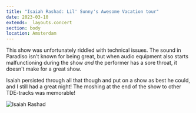 ```yaml
---
title: "Isaiah Rashad: Lil' Sunny's Awesome Vacation tour"
date: 2023-03-10
extends: _layouts.concert
section: body
location: Amsterdam
---
```


This show was unfortunately riddled with technical issues. The sound in Paradiso isn't known for being great, but when
audio equipment also starts malfunctioning during the show _and_ the performer has a sore throat, it doesn't make for
a great show.

Isaiah persisted through all that though and put on a show as best he could, and I still had a great night! The moshing
at the end of the show to other TDE-tracks was memorable!

![Isaiah Rashad](/assets/images/concerts/isaiah-rashad.jpg)


